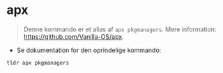 # apx

> Denne kommando er et alias af `apx pkgmanagers`.
> Mere information: <https://github.com/Vanilla-OS/apx>.

- Se dokumentation for den oprindelige kommando:

`tldr apx pkgmanagers`
